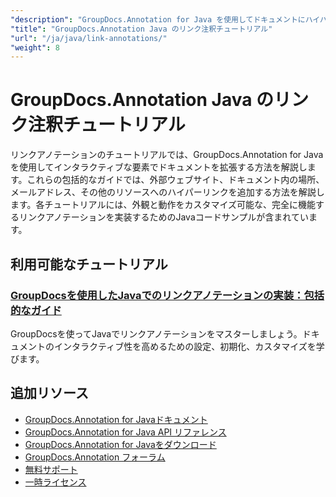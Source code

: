 ```yaml
---
"description": "GroupDocs.Annotation for Java を使用してドキュメントにハイパーリンクとリンクされた注釈を実装するための完全なチュートリアル。"
"title": "GroupDocs.Annotation Java のリンク注釈チュートリアル"
"url": "/ja/java/link-annotations/"
"weight": 8
---
```


# GroupDocs.Annotation Java のリンク注釈チュートリアル

リンクアノテーションのチュートリアルでは、GroupDocs.Annotation for Javaを使用してインタラクティブな要素でドキュメントを拡張する方法を解説します。これらの包括的なガイドでは、外部ウェブサイト、ドキュメント内の場所、メールアドレス、その他のリソースへのハイパーリンクを追加する方法を解説します。各チュートリアルには、外観と動作をカスタマイズ可能な、完全に機能するリンクアノテーションを実装するためのJavaコードサンプルが含まれています。

## 利用可能なチュートリアル

### [GroupDocsを使用したJavaでのリンクアノテーションの実装：包括的なガイド](./groupdocs-annotation-java-link-annotations/)
GroupDocsを使ってJavaでリンクアノテーションをマスターしましょう。ドキュメントのインタラクティブ性を高めるための設定、初期化、カスタマイズを学びます。

## 追加リソース

- [GroupDocs.Annotation for Javaドキュメント](https://docs.groupdocs.com/annotation/java/)
- [GroupDocs.Annotation for Java API リファレンス](https://reference.groupdocs.com/annotation/java/)
- [GroupDocs.Annotation for Javaをダウンロード](https://releases.groupdocs.com/annotation/java/)
- [GroupDocs.Annotation フォーラム](https://forum.groupdocs.com/c/annotation)
- [無料サポート](https://forum.groupdocs.com/)
- [一時ライセンス](https://purchase.groupdocs.com/temporary-license/)